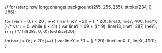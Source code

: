 // for (start; how long; change)
background(255, 255, 255);
stroke(234, 0, 255);


for (var i = 0; i < 20  ; i++) {
var lineY = 20 + (i * 20);
line(0, lineY, 400, lineY);    
}
/*
var i = 0;
while (i < 41) {
    var lineY = 69 + (i * 9);
    line(13, lineY, 387, lineY);
    i++;
}
*/
fill(255, 0, 0);
textSize(20);


for(var j = 0; j < 20; j++) {
    var lineX = 20 + (j * 20);
    line(lineX, 0, lineX, 400);
}











